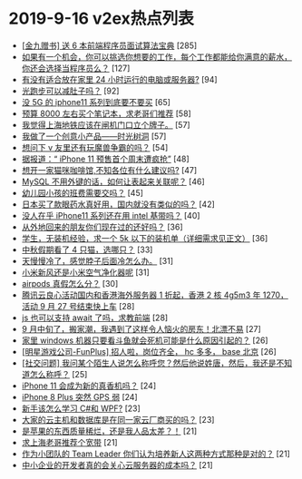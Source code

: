 # 2019-9-16 v2ex热点列表

+ [[金九赠书] 送 6 本前端程序员面试算法宝典](https://www.v2ex.com/t/601043#reply285) [285]
+ [如果有一个机会，你可以挑选你想要的工作，每个工作都能给你满意的薪水，你还会选择当程序员么？](https://www.v2ex.com/t/601092#reply127) [127]
+ [有没有适合放在家里 24 小时运行的电脑或服务器?](https://www.v2ex.com/t/601169#reply94) [94]
+ [光跑步可以减肚子吗？](https://www.v2ex.com/t/601032#reply92) [92]
+ [没 5G 的 iphone11 系列到底要不要买](https://www.v2ex.com/t/601064#reply65) [65]
+ [预算 8000 左右买个笔记本，求老哥们推荐](https://www.v2ex.com/t/601042#reply58) [58]
+ [我觉得上海地铁应该在闸机门口立个牌子。](https://www.v2ex.com/t/601060#reply57) [57]
+ [我做了一个创意小产品——时光树洞](https://www.v2ex.com/t/601076#reply57) [57]
+ [想问下 v 友里还有玩魔兽争霸的吗？](https://www.v2ex.com/t/601184#reply54) [54]
+ [据报道：“ iPhone 11 预售首个周末遭疯抢”](https://www.v2ex.com/t/601034#reply48) [48]
+ [想开一家猫咪咖啡馆,不知各位有什么建议吗?](https://www.v2ex.com/t/601023#reply47) [47]
+ [MySQL 不用外键的话，如何让表起来关联呢？](https://www.v2ex.com/t/601087#reply46) [46]
+ [幼儿园小孩的班费需要交吗？](https://www.v2ex.com/t/601164#reply45) [45]
+ [日本买了款眼药水真好用，国内就没有类似的吗？](https://www.v2ex.com/t/601149#reply42) [42]
+ [没人在乎 iPhone11 系列还在用 intel 基带吗？](https://www.v2ex.com/t/601096#reply40) [40]
+ [从外地回来的朋友你们现在过的还好吗？](https://www.v2ex.com/t/601128#reply36) [36]
+ [学生，无装机经验，求一个 5k 以下的装机单（详细需求见正文）](https://www.v2ex.com/t/601077#reply36) [36]
+ [中秋假期看了 4 只猫，选哪只？](https://www.v2ex.com/t/601215#reply33) [33]
+ [天慢慢冷了，感觉脖子后面冷怎么办。](https://www.v2ex.com/t/601028#reply31) [31]
+ [小米新风还是小米空气净化器呢](https://www.v2ex.com/t/601050#reply31) [31]
+ [airpods 真假怎么分？](https://www.v2ex.com/t/601129#reply30) [30]
+ [腾讯云良心活动国内和香港海外服务器 1 折起，香港 2 核 4g5m3 年 1270，活动 9 月 27 号结束快上车](https://www.v2ex.com/t/601095#reply28) [28]
+ [js 也可以支持 await 了吗，求教前端](https://www.v2ex.com/t/601221#reply28) [28]
+ [9 月中旬了，搬家潮，我遇到了这样令人恼火的房东！北漂不易](https://www.v2ex.com/t/601268#reply27) [27]
+ [家里 windows 机器只要看斗鱼就会死机可能是什么原因引起的？](https://www.v2ex.com/t/601130#reply26) [26]
+ [[明星游戏公司-FunPlus] 招人啦，岗位齐全， hc 多多， base 北京](https://www.v2ex.com/t/601159#reply26) [26]
+ [[社交问题] 我问某个陌生人说怎么称呼您？然后他说姓唐，然后，我还是不知道怎么称呼？](https://www.v2ex.com/t/601259#reply25) [25]
+ [iPhone 11 会成为新的真香机吗？](https://www.v2ex.com/t/601189#reply24) [24]
+ [iPhone 8 Plus 突然 GPS 弱](https://www.v2ex.com/t/601039#reply24) [24]
+ [新手该怎么学习 C#和 WPF?](https://www.v2ex.com/t/601117#reply23) [23]
+ [大家的云主机和数据库是在同一家云厂商买的吗？](https://www.v2ex.com/t/601051#reply23) [23]
+ [是苹果的东西质量稀烂，还是我人品太差？！](https://www.v2ex.com/t/601158#reply21) [21]
+ [求上海老哥推荐个宽带](https://www.v2ex.com/t/601231#reply21) [21]
+ [作为小团队的 Team Leader 你们认为培养新人这两种方式那种是对的？](https://www.v2ex.com/t/601246#reply21) [21]
+ [中小企业的开发者真的会关心云服务器的成本吗？](https://www.v2ex.com/t/601065#reply21) [21]
